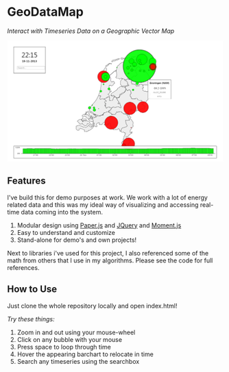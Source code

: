 GeoDataMap
==========

*Interact with Timeseries Data on a Geographic Vector Map*

![Screenshot of GeoDataMap](doc/screenshot.png "Screenshot of GeoDataMap")

Features
--------

I've build this for demo purposes at work. We work with a lot of energy related data and this was my ideal way of visualizing and accessing real-time data coming into the system.

 1. Modular design using [Paper.js](http://example.com) and [JQuery](http://jquery.com) and [Moment.js](http://momentjs.com)
 2. Easy to understand and customize
 3. Stand-alone for demo's and own projects!

Next to libraries i've used for this project, I also referenced some of the math from others that I use in my algorithms. Please see the code for full references.

How to Use
---------

Just clone the whole repository locally and open index.html!

*Try these things:*

 1. Zoom in and out using your mouse-wheel
 2. Click on any bubble with your mouse
 3. Press space to loop through time
 4. Hover the appearing barchart to relocate in time
 5. Search any timeseries using the searchbox
